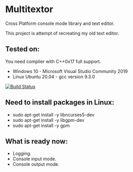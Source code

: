 # Multitextor
Cross Platform console mode library and text editor.

This project is attempt of recreating my old text editor.

## Tested on:
You need compiler with C++0x17 full support.

 - Windows 10 - Microsoft Visual Studio Community 2019
 - Linux Ubuntu 20.04 - gcc version 9.3.0

[![Build Status](https://travis-ci.org/vikonix/multitextor.svg?branch=main)](https://travis-ci.org/vikonix/multitextor)

## Need to install packages in Linux:
 - sudo apt-get install -y libncurses5-dev
 - sudo apt-get install -y libgpm-dev
 - sudo apt-get install -y gpm
 
## What is ready now:
 - Logging.
 - Console input mode.
 - Console output mode.